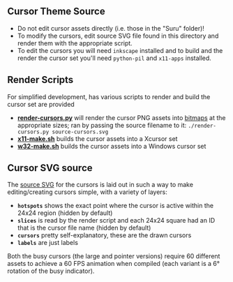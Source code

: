 ## Cursor Theme Source

- Do not edit cursor assets directly (i.e. those in the "Suru" folder)! 
- To modify the cursors, edit source SVG file found in this directory and render them with the appropriate script.
- To edit the cursors you will need `inkscape` installed and to build and the render the cursor set you'll need `python-pil` and `x11-apps` installed.

## Render Scripts

For simplified development, has various scripts to render and build the cursor set are provided

 - **[render-cursors.py](./render-cursors.py)** will render the cursor PNG assets into [bitmaps](./bitmaps) at the appropriate sizes; ran by passing the source filename to it: `./render-cursors.py source-cursors.svg`
 - **[x11-make.sh](./x11-make.sh)** builds the cursor assets into a Xcursor set
 - **[w32-make.sh](./w32-make.sh)** builds the cursor assets into a Windows cursor set

## Cursor SVG source

The [source SVG](./source-cursors.svg) for the cursors is laid out in such a way to make editing/creating cursors simple, with a variety of layers:

 - **`hotspots`** shows the exact point where the cursor is active within the 24x24 region (hidden by default)
 - **`slices`** is read by the render script and each 24x24 square had an ID that is the cursor file name (hidden by default)
 - **`cursors`** pretty self-explanatory, these are the drawn cursors
 - **`labels`** are just labels

Both the busy cursors (the large and pointer versions) require 60 different assets to achieve a 60 FPS animation when compiled (each variant is a 6&deg; rotation of the busy indicator).